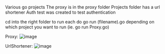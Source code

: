 Various go projects
The proxy is in the proxy folder
Projects folder has a url shortener
Auth test was created to test authentication


cd into the right folder
to run each do go run (filename).go depending on which project you want to run (ie. go run Proxy.go)



Proxy:
![image](https://github.com/user-attachments/assets/531f002e-3d13-4e2c-84ae-0caadd3fe7ce)

UrlShortener:
![image](https://github.com/user-attachments/assets/65822865-2348-458f-954c-73f2a31a6493)

